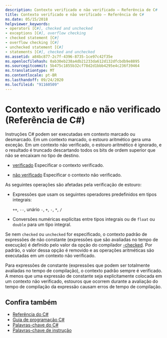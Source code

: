 ```yaml
---
description: Contexto verificado e não verificado – Referência de C#
title: Contexto verificado e não verificado – Referência de C#
ms.date: 05/15/2018
helpviewer_keywords:
- operators [C#], checked and unchecked
- exceptions [C#], overflow checking
- checked statement [C#]
- overflow checking [C#]
- unchecked statement [C#]
- statements [C#], checked and unchecked
ms.assetid: a84bc877-2c7f-4396-8735-1ce97c42f35e
ms.openlocfilehash: 0ab30eb238a4db21233da612d132dfcbdb9e8895
ms.sourcegitcommit: 5b475c1855b32cf78d2d1bbb4295e4c236f39464
ms.translationtype: MT
ms.contentlocale: pt-BR
ms.lasthandoff: 09/24/2020
ms.locfileid: "91160509"
---
```

# <a name="checked-and-unchecked-c-reference"></a>Contexto verificado e não verificado (Referência de C#)

Instruções C# podem ser executadas em contexto marcado ou desmarcado. Em um contexto marcado, o estouro aritmético gera uma exceção. Em um contexto não verificado, o estouro aritmético é ignorado, e o resultado é truncado descartando todos os bits de ordem superior que não se encaixam no tipo de destino.  
  
- [verificado](checked.md) Especificar o contexto verificado.  
  
- [não verificado](unchecked.md) Especificar o contexto não verificado.  
  
 As seguintes operações são afetadas pela verificação de estouro:  
  
- Expressões que usam os seguintes operadores predefinidos em tipos integrais:  
  
     `++`, `--`, unário `-`, `+`, `-`, `*`, `/`  
  
- Conversões numéricas explícitas entre tipos integrais ou de `float` ou `double` para um tipo integral.  
  
 Se nem `checked` ou `unchecked` for especificado, o contexto padrão de expressões de não constante (expressões que são avaliadas no tempo de execução) é definido pelo valor da opção do compilador [-checked](../compiler-options/checked-compiler-option.md). Por padrão, o valor dessa opção é removido e as operações aritméticas são executadas em um contexto não verificado.

 Para expressões de constante (expressões que podem ser totalmente avaliadas no tempo de compilação), o contexto padrão sempre é verificado. A menos que uma expressão de constante seja explicitamente colocada em um contexto não verificado, estouros que ocorrem durante a avaliação do tempo de compilação da expressão causam erros de tempo de compilação.
  
## <a name="see-also"></a>Confira também

- [Referência do C#](../index.md)
- [Guia de programação C#](../../programming-guide/index.md)
- [Palavras-chave do C#](index.md)
- [Palavras-chave de instrução](statement-keywords.md)
